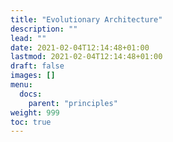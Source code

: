 ```yaml
---
title: "Evolutionary Architecture"
description: ""
lead: ""
date: 2021-02-04T12:14:48+01:00
lastmod: 2021-02-04T12:14:48+01:00
draft: false
images: []
menu:
  docs:
    parent: "principles"
weight: 999
toc: true
---
```



